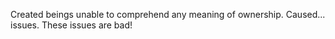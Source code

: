 Created beings unable to comprehend any meaning of ownership. Caused... issues. These issues are bad!